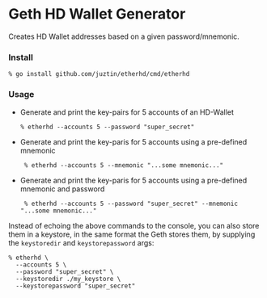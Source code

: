 # Geth HD Wallet Generator

Creates HD Wallet addresses based on a given password/mnemonic.

### Install

```shell
% go install github.com/juztin/etherhd/cmd/etherhd
```

### Usage

 - Generate and print the key-pairs for 5 accounts of an HD-Wallet  
    ```shell
    % etherhd --accounts 5 --password "super_secret"
    ```
 - Generate and print the key-paris for 5 accounts using a pre-defined mnemonic  
   ```shell
    % etherhd --accounts 5 --mnemonic "...some mnemonic..."
   ```
 - Generate and print the key-paris for 5 accounts using a pre-defined mnemonic and password  
   ```shell
    % etherhd --accounts 5 --password "super_secret" --mnemonic "...some mnemonic..."
   ```

Instead of echoing the above commands to the console, you can also store them in a keystore, in the
same format the Geth stores them, by supplying the `keystoredir` and `keystorepassword` args:

```shell
% etherhd \
  --accounts 5 \
  --password "super_secret" \
  --keystoredir ./my_keystore \
  --keystorepassword "super_secret"
```
